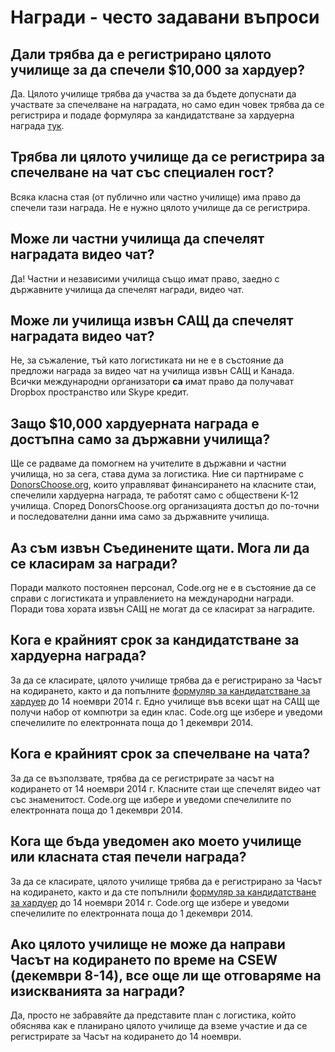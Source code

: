 

# Награди - често задавани въпроси

## Дали трябва да е регистрирано цялото училище за да спечели $10,000 за хардуер?

Да. Цялото училище трябва да участва за да бъдете допуснати да участвате за спечелване на наградата, но само един човек трябва да се регистрира и подаде формуляра за кандидатстване за хардуерна награда [тук](<%= hoc_uri('/prizes') %>).

## Трябва ли цялото училище да се регистрира за спечелване на чат със специален гост?

Всяка класна стая (от публично или частно училище) има право да спечели тази награда. Не е нужно цялото училище да се регистрира.

## Може ли частни училища да спечелят наградата видео чат?

Да! Частни и независими училища също имат право, заедно с държавните училища да спечелят награди, видео чат.

## Може ли училища извън САЩ да спечелят наградата видео чат?

Не, за съжаление, тъй като логистиката ни не е в състояние да предложи награда за видео чат на училища извън САЩ и Канада. Всички международни организатори **са** имат право да получават Dropbox пространство или Skype кредит.

## Защо $10,000 хардуерната награда е достъпна само за държавни училища?

Ще се радваме да помогнем на учителите в държавни и частни училища, но за сега, става дума за логистика. Ние си партнираме с [ DonorsChoose.org](http://donorschoose.org), които управляват финансирането на класните стаи, спечелили хардуерна награда, те работят само с обществени К-12 училища. Според DonorsChoose.org организацията достъп до по-точни и последователни данни има само за държавните училища.

## Аз съм извън Съединените щати. Мога ли да се класирам за награди?

Поради малкото постоянен персонал, Code.org не е в състояние да се справи с логистиката и управлението на международни награди. Поради това хората извън САЩ не могат да се класират за наградите.

## Кога е крайният срок за кандидатстване за хардуерна награда?

За да се класирате, цялото училище трябва да е регистрирано за Часът на кодирането, както и да попълните [формуляр за кандидатстване за хардуер](<%= hoc_uri('/prizes') %>) до 14 ноември 2014 г. Едно училище във всеки щат на САЩ ще получи набор от компютри за един клас. Code.org ще избере и уведоми спечелилите по електронната поща до 1 декември 2014.

## Кога е крайният срок за спечелване на чата?

За да се възползвате, трябва да се регистрирате за часът на кодирането от 14 ноември 2014 г. Класните стаи ще спечелят видео чат със знаменитост. Code.org ще избере и уведоми спечелилите по електронната поща до 1 декември 2014.

## Кога ще бъда уведомен ако моето училище или класната стая печели награда?

За да се класирате, цялото училище трябва да е регистрирано за Часът на кодирането, както и да сте попълнили [формуляр за кандидатстване за хардуер](<%= hoc_uri('/prizes') %>) до 14 ноември 2014 г. Code.org ще избере и уведоми спечелилите по електронната поща до 1 декември 2014.

## Ако цялото училище не може да направи Часът на кодирането по време на CSEW (декември 8-14), все още ли ще отговаряме на изискванията за награди?

Да, просто не забравяйте да представите план с логистика, който обяснява как е планирано цялото училище да вземе участие и да се регистрирате за Часът на кодирането до 14 ноември.